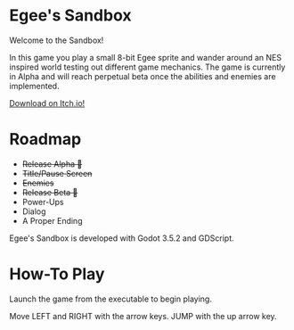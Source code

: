 # Egee's Sandbox

Welcome to the Sandbox!

In this game you play a small 8-bit Egee sprite and wander around an NES inspired world testing out different game mechanics. The game is currently in Alpha and will reach perpetual beta once the abilities and enemies are implemented.

[Download on Itch.io!](https://egeexyz.itch.io/egees-sandbox)

# Roadmap

  - ~~Release Alpha 🎉~~
  - ~~Title/Pause Screen~~
  - ~~Enemies~~
  - ~~Release Beta 🎉~~
  - Power-Ups
  - Dialog
  - A Proper Ending

Egee's Sandbox is developed with Godot 3.5.2 and GDScript.

# How-To Play

Launch the game from the executable to begin playing.

Move LEFT and RIGHT with the arrow keys.
JUMP with the up arrow key.
